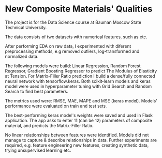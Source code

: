# New Composite Materials' Qualities 

The project is for the Data Science course at Bauman Moscow State Technical University.

The data consists of two datasets with numerical features, such as etc.

After performing EDA on raw data, I experimented with diferent preprocessing methods, e.g removed outliers, log-transformed and normalized data. 

The following models were build: Linear Regression, Random Forest Regressor, Gradient Boosting Regressor to predict The Modulus of Elasticity at Tension. For Matrix-Filler Ratio prediction I build a dense/fully connected neural network with tensorflow.keras. Both scikit-learn models and keras model were used in hyperparameter tuning with Grid Search and Random Search to find best parameters. 

The metrics used were: RMSE, MAE, MAPE and MSE (keras model). Models' performance were evaluated on train and test sets.

The best-performing keras model's weights were saved and used in Flask application. The app asks to enter 11 (can be 12) parameters of composite material, and predicts the Matrix-Filler Ratio.

No linear relationships between features were identified. Models did not manage to capture & describe relationships in data. Further experiments are required, e.g. feature engineering new features, creating synthetic data, trying unsupervised learning etc. 


